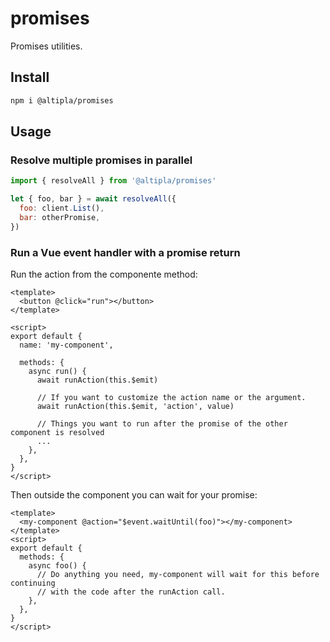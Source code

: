 
# promises

Promises utilities.


## Install

```sh
npm i @altipla/promises
```


## Usage

### Resolve multiple promises in parallel

```js
import { resolveAll } from '@altipla/promises'

let { foo, bar } = await resolveAll({
  foo: client.List(),
  bar: otherPromise,
})
```


### Run a Vue event handler with a promise return

Run the action from the componente method:

```vue
<template>
  <button @click="run"></button>
</template>

<script>
export default {
  name: 'my-component',

  methods: {
    async run() {
      await runAction(this.$emit)

      // If you want to customize the action name or the argument.
      await runAction(this.$emit, 'action', value)

      // Things you want to run after the promise of the other component is resolved
      ...
    },
  },
}
</script>
```

Then outside the component you can wait for your promise:

```vue
<template>
  <my-component @action="$event.waitUntil(foo)"></my-component>
</template>
<script>
export default {
  methods: {
    async foo() {
      // Do anything you need, my-component will wait for this before continuing
      // with the code after the runAction call.
    },
  },
}
</script>
```

